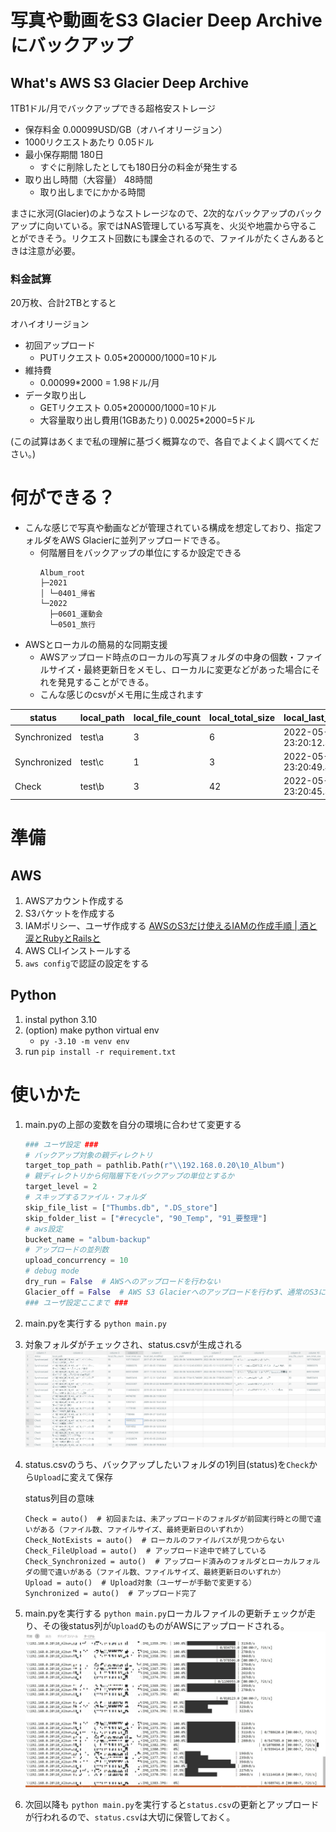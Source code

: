 # 写真や動画をS3 Glacier Deep Archiveにバックアップ

## What's AWS S3 Glacier Deep Archive
1TB1ドル/月でバックアップできる超格安ストレージ

* 保存料金 0.00099USD/GB（オハイオリージョン）
* 1000リクエストあたり 0.05ドル
* 最小保存期間 180日
    * すぐに削除したとしても180日分の料金が発生する
* 取り出し時間（大容量） 48時間
    * 取り出しまでにかかる時間

まさに氷河(Glacier)のようなストレージなので、2次的なバックアップのバックアップに向いている。家ではNAS管理している写真を、火災や地震から守ることができそう。リクエスト回数にも課金されるので、ファイルがたくさんあるときは注意が必要。


### 料金試算
20万枚、合計2TBとすると

オハイオリージョン
* 初回アップロード 
    * PUTリクエスト 0.05*200000/1000=10ドル
* 維持費
    * 0.00099*2000 = 1.98ドル/月
* データ取り出し
    * GETリクエスト 0.05*200000/1000=10ドル
    * 大容量取り出し費用(1GBあたり) 0.0025*2000=5ドル

(この試算はあくまで私の理解に基づく概算なので、各自でよくよく調べてください。)


# 何ができる？

* こんな感じで写真や動画などが管理されている構成を想定しており、指定フォルダをAWS Glacierに並列アップロードできる。
  * 何階層目をバックアップの単位にするか設定できる
    ```
    Album_root
    ├─2021
    │ └─0401_帰省
    └─2022
      ├─0601_運動会
      └─0501_旅行
    ```
* AWSとローカルの簡易的な同期支援
  * AWSアップロード時点のローカルの写真フォルダの中身の個数・ファイルサイズ・最終更新日をメモし、ローカルに変更などがあった場合にそれを発見することができる。  
  * こんな感じのcsvがメモ用に生成されます
  
|status      |local_path|local_file_count|local_total_size|local_last_modified       |sync_start                |sync_end                  |aws_arn|aws_file_count|aws_total_size|
|------------|----------|----------------|----------------|--------------------------|--------------------------|--------------------------|-------|--------------|--------------|
|Synchronized|test\a    |3               |6               |2022-05-09 23:20:12.345128|2022-05-11 22:09:15.400879|2022-05-11 22:09:17.059253|test/a |3             |6             |
|Synchronized|test\c    |1               |3               |2022-05-09 23:20:49.419508|2022-05-11 22:24:41.882182|2022-05-11 22:24:43.961263|test/c |1             |3             |
|Check       |test\b    |3               |42              |2022-05-09 23:20:45.318020|                          |                          |       |              |              |

# 準備 

## AWS

1. AWSアカウント作成する
1. S3バケットを作成する
2. IAMポリシー、ユーザ作成する
  [AWSのS3だけ使えるIAMの作成手順 \| 酒と涙とRubyとRailsと](https://morizyun.github.io/infrastructure/aws-s3-with-iam-policy.html)
3. AWS CLIインストールする
4. `aws config`で認証の設定をする

## Python

1. instal python 3.10
1. (option) make python virtual env
    * `py -3.10 -m venv env`
1. run `pip install -r requirement.txt`

# 使いかた

1. main.pyの上部の変数を自分の環境に合わせて変更する
    ```python
    ### ユーザ設定 ###
    # バックアップ対象の親ディレクトリ
    target_top_path = pathlib.Path(r"\\192.168.0.20\10_Album")
    # 親ディレクトリから何階層下をバックアップの単位とするか
    target_level = 2
    # スキップするファイル・フォルダ
    skip_file_list = ["Thumbs.db", ".DS_store"]
    skip_folder_list = ["#recycle", "90_Temp", "91_要整理"]
    # aws設定
    bucket_name = "album-backup"
    # アップロードの並列数
    upload_concurrency = 10
    # debug mode
    dry_run = False  # AWSへのアップロードを行わない
    Glacier_off = False  # AWS S3 Glacierへのアップロードを行わず、通常のS3にアップロードする
    ### ユーザ設定ここまで ###
    ```
1. main.pyを実行する `python main.py`
1. 対象フォルダがチェックされ、status.csvが生成される
    ![image](docs/status.jpg)
1. status.csvのうち、バックアップしたいフォルダの1列目(status)を`Check`から`Upload`に変えて保存

    status列目の意味
    ```
    Check = auto()  # 初回または、未アップロードのフォルダが前回実行時との間で違いがある（ファイル数、ファイルサイズ、最終更新日のいずれか）
    Check_NotExists = auto()  # ローカルのファイルパスが見つからない
    Check_FileUpload = auto()  # アップロード途中で終了している
    Check_Synchronized = auto()  # アップロード済みのフォルダとローカルフォルダの間で違いがある（ファイル数、ファイルサイズ、最終更新日のいずれか）
    Upload = auto()  # Upload対象（ユーザーが手動で変更する）
    Synchronized = auto()  # アップロード完了
    ```

1. main.pyを実行する `python main.py`ローカルファイルの更新チェックが走り、その後status列が`Upload`のものがAWSにアップロードされる。
    ![image](docs/log.jpg)
1. 次回以降も `python main.py`を実行すると`status.csv`の更新とアップロードが行われるので、`status.csv`は大切に保管しておく。

